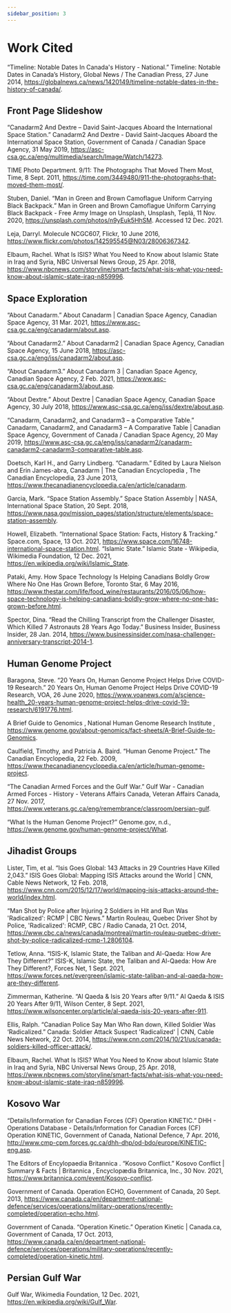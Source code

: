 ```yaml
---
sidebar_position: 3
---
```


# Work Cited

“Timeline: Notable Dates In Canada's History - National.” Timeline: Notable Dates in Canada’s History, Global News / The Canadian Press, 27 June 2014, https://globalnews.ca/news/1420149/timeline-notable-dates-in-the-history-of-canada/.

## Front Page Slideshow

“Canadarm2 And Dextre – David Saint-Jacques Aboard the International Space Station.” Canadarm2 And Dextre - David Saint-Jacques Aboard the International Space Station, Government of Canada / Canadian Space Agency, 31 May 2019, https://asc-csa.gc.ca/eng/multimedia/search/Image/Watch/14273. 

TIME Photo Department. 9/11: The Photographs That Moved Them Most, Time, 8 Sept. 2011, https://time.com/3449480/911-the-photographs-that-moved-them-most/. 

Stuben, Daniel. “Man in Green and Brown Camoflague Uniform Carrying Black Backpack.” Man in Green and Brown Camoflague Uniform Carrying Black Backpack - Free Army Image on Unsplash, Unsplash, Teplá, 11 Nov. 2020, https://unsplash.com/photos/n9yEuk5HhSM. Accessed 12 Dec. 2021. 

Leja, Darryl. Molecule NCGC607, Flickr, 10 June 2016, https://www.flickr.com/photos/142595545@N03/28006367342. 

Elbaum, Rachel. What Is ISIS? What You Need to Know about Islamic State in Iraq and Syria, NBC Universal News Group, 25 Apr. 2018, https://www.nbcnews.com/storyline/smart-facts/what-isis-what-you-need-know-about-islamic-state-iraq-n859996. 

## Space Exploration

“About Canadarm.” About Canadarm | Canadian Space Agency, Canadian Space Agency, 31 Mar. 2021, https://www.asc-csa.gc.ca/eng/canadarm/about.asp. 

“About Canadarm2.” About Canadarm2 | Canadian Space Agency, Canadian Space Agency, 15 June 2018, https://asc-csa.gc.ca/eng/iss/canadarm2/about.asp. 

“About Canadarm3.” About Canadarm 3 | Canadian Space Agency, Canadian Space Agency, 2 Feb. 2021, https://www.asc-csa.gc.ca/eng/canadarm3/about.asp. 

“About Dextre.” About Dextre | Canadian Space Agency, Canadian Space Agency, 30 July 2018, https://www.asc-csa.gc.ca/eng/iss/dextre/about.asp. 

“Canadarm, Canadarm2, and Canadarm3 – a Comparative Table.” Canadarm, Canadarm2, and Canadarm3 – A Comparative Table | Canadian Space Agency, Government of Canada / Canadian Space Agency, 20 May 2019, https://www.asc-csa.gc.ca/eng/iss/canadarm2/canadarm-canadarm2-canadarm3-comparative-table.asp. 

Doetsch, Karl H., and Garry Lindberg. “Canadarm.” Edited by Laura Nielson and Erin James-abra, Canadarm | The Canadian Encyclopedia , The Canadian Encyclopedia, 23 June 2013, https://www.thecanadianencyclopedia.ca/en/article/canadarm. 

Garcia, Mark. “Space Station Assembly.” Space Station Assembly | NASA, International Space Station, 20 Sept. 2018, https://www.nasa.gov/mission_pages/station/structure/elements/space-station-assembly. 

Howell, Elizabeth. “International Space Station: Facts, History & Tracking.” Space.com, Space, 13 Oct. 2021, https://www.space.com/16748-international-space-station.html. 
“Islamic State.” Islamic State - Wikipedia, Wikimedia Foundation, 12 Dec. 2021, https://en.wikipedia.org/wiki/Islamic_State. 

Pataki, Amy. How Space Technology Is Helping Canadians Boldly Grow Where No One Has Grown Before, Toronto Star, 6 May 2016, https://www.thestar.com/life/food_wine/restaurants/2016/05/06/how-space-technology-is-helping-canadians-boldly-grow-where-no-one-has-grown-before.html. 

Spector, Dina. “Read the Chilling Transcript from the Challenger Disaster, Which Killed 7 Astronauts 28 Years Ago Today.” Business Insider, Business Insider, 28 Jan. 2014, https://www.businessinsider.com/nasa-challenger-anniversary-transcript-2014-1. 

## Human Genome Project

Baragona, Steve. “20 Years On, Human Genome Project Helps Drive COVID-19 Research.” 20 Years On, Human Genome Project Helps Drive COVID-19 Research, VOA, 26 June 2020, https://www.voanews.com/a/science-health_20-years-human-genome-project-helps-drive-covid-19-research/6191776.html. 

A Brief Guide to Genomics , National Human Genome Research Institute , https://www.genome.gov/about-genomics/fact-sheets/A-Brief-Guide-to-Genomics. 

Caulfield, Timothy, and Patricia A. Baird. “Human Genome Project.” The Canadian Encyclopedia, 22 Feb. 2009, https://www.thecanadianencyclopedia.ca/en/article/human-genome-project. 

“The Canadian Armed Forces and the Gulf War.” Gulf War - Canadian Armed Forces - History - Veterans Affairs Canada, Veteran Affairs Canada, 27 Nov. 2017, https://www.veterans.gc.ca/eng/remembrance/classroom/persian-gulf. 

“What Is the Human Genome Project?” Genome.gov, n.d., https://www.genome.gov/human-genome-project/What. 

## Jihadist Groups

Lister, Tim, et al. “Isis Goes Global: 143 Attacks in 29 Countries Have Killed 2,043.” ISIS Goes Global: Mapping ISIS Attacks around the World | CNN, Cable News Network, 12 Feb. 2018, https://www.cnn.com/2015/12/17/world/mapping-isis-attacks-around-the-world/index.html. 

“Man Shot by Police after Injuring 2 Soldiers in Hit and Run Was 'Radicalized': RCMP | CBC News.” Martin Rouleau, Quebec Driver Shot by Police, 'Radicalized': RCMP, CBC / Radio Canada, 21 Oct. 2014, https://www.cbc.ca/news/canada/montreal/martin-rouleau-quebec-driver-shot-by-police-radicalized-rcmp-1.2806104. 

Tetlow, Anna. “ISIS-K, Islamic State, the Taliban and Al-Qaeda: How Are They Different?” ISIS-K, Islamic State, the Taliban and Al-Qaeda: How Are They Different?, Forces Net, 1 Sept. 2021, https://www.forces.net/evergreen/islamic-state-taliban-and-al-qaeda-how-are-they-different. 

Zimmerman, Katherine. “Al Qaeda & Isis 20 Years after 9/11.” Al Qaeda & ISIS 20 Years After 9/11, Wilson Center, 8 Sept. 2021, https://www.wilsoncenter.org/article/al-qaeda-isis-20-years-after-911. 

Ellis, Ralph. “Canadian Police Say Man Who Ran down, Killed Soldier Was ‘Radicalized.” Canada: Soldier Attack Suspect 'Radicalized' | CNN, Cable News Network, 22 Oct. 2014, https://www.cnn.com/2014/10/21/us/canada-soldiers-killed-officer-attack/. 

Elbaum, Rachel. What Is ISIS? What You Need to Know about Islamic State in Iraq and Syria, NBC Universal News Group, 25 Apr. 2018, https://www.nbcnews.com/storyline/smart-facts/what-isis-what-you-need-know-about-islamic-state-iraq-n859996. 

## Kosovo War

“Details/Information for Canadian Forces (CF) Operation KINETIC.” DHH - Operations Database - Details/Information for Canadian Forces (CF) Operation KINETIC, Government of Canada, National Defence, 7 Apr. 2016, http://www.cmp-cpm.forces.gc.ca/dhh-dhp/od-bdo/europe/KINETIC-eng.asp. 

The Editors of Encylopaedia Britannica . “Kosovo Conflict.” Kosovo Conflict | Summary & Facts | Britannica , Encyclopædia Britannica, Inc., 30 Nov. 2021, https://www.britannica.com/event/Kosovo-conflict. 

Government of Canada. Operation ECHO, Government of Canada, 20 Sept. 2013, https://www.canada.ca/en/department-national-defence/services/operations/military-operations/recently-completed/operation-echo.html. 

Government of Canada. “Operation Kinetic.” Operation Kinetic | Canada.ca, Government of Canada, 17 Oct. 2013, https://www.canada.ca/en/department-national-defence/services/operations/military-operations/recently-completed/operation-kinetic.html. 

## Persian Gulf War

Gulf War, Wikimedia Foundation, 12 Dec. 2021, https://en.wikipedia.org/wiki/Gulf_War. 